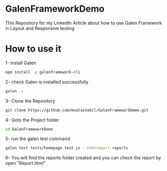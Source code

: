 # GalenFrameworkDemo

This Repository for my LinkedIn Article about how to use Galen Framework in Layout and Responsive testing


# How to use it

1- Install Galen

```sh
npm install -g galenframework-cli
```
2- check Galen is installed successfully
```sh
galen -v
```

3- Clone the Repository 
 
```sh
git clone https://github.com/moataznabil/GalenFrameworkDemo.git

```

4- Goto the Project folder
```sh
cd GalenFrameworkDemo
```

5- run the galen test command 
```sh
galen test tests/homepage.test.js --htmlreport reports
```

6- You will find the reports folder created and you can check the report by open "Report.html"

